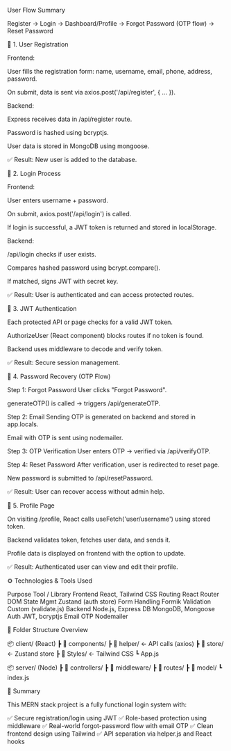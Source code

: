 User Flow Summary

Register → Login → Dashboard/Profile → Forgot Password (OTP flow) → Reset Password

🔐 1. User Registration

Frontend:

User fills the registration form: name, username, email, phone, address, password.

On submit, data is sent via axios.post('/api/register', { ... }).

Backend:

Express receives data in /api/register route.

Password is hashed using bcryptjs.

User data is stored in MongoDB using mongoose.

✅ Result: New user is added to the database.

🔑 2. Login Process

Frontend:

User enters username + password.

On submit, axios.post('/api/login') is called.

If login is successful, a JWT token is returned and stored in localStorage.

Backend:

/api/login checks if user exists.

Compares hashed password using bcrypt.compare().

If matched, signs JWT with secret key.

✅ Result: User is authenticated and can access protected routes.

🔐 3. JWT Authentication

Each protected API or page checks for a valid JWT token.

AuthorizeUser (React component) blocks routes if no token is found.

Backend uses middleware to decode and verify token.

✅ Result: Secure session management.

🔁 4. Password Recovery (OTP Flow)

Step 1: Forgot Password
User clicks "Forgot Password".

generateOTP() is called → triggers /api/generateOTP.

Step 2: Email Sending
OTP is generated on backend and stored in app.locals.

Email with OTP is sent using nodemailer.

Step 3: OTP Verification
User enters OTP → verified via /api/verifyOTP.

Step 4: Reset Password
After verification, user is redirected to reset page.

New password is submitted to /api/resetPassword.

✅ Result: User can recover access without admin help.

👤 5. Profile Page

On visiting /profile, React calls useFetch('user/username') using stored token.

Backend validates token, fetches user data, and sends it.

Profile data is displayed on frontend with the option to update.

✅ Result: Authenticated user can view and edit their profile.

⚙️ Technologies & Tools Used

Purpose	Tool / Library
Frontend	React, Tailwind CSS
Routing	React Router DOM
State Mgmt	Zustand (auth store)
Form Handling	Formik
Validation	Custom (validate.js)
Backend	Node.js, Express
DB	MongoDB, Mongoose
Auth	JWT, bcryptjs
Email OTP	Nodemailer

📁 Folder Structure Overview


📦 client/ (React)
 ┣ 📂 components/
 ┣ 📂 helper/       ← API calls (axios)
 ┣ 📂 store/        ← Zustand store
 ┣ 📂 Styles/       ← Tailwind CSS
 ┗ App.js

📦 server/ (Node)
 ┣ 📂 controllers/
 ┣ 📂 middleware/
 ┣ 📂 routes/
 ┣ 📂 model/
 ┗ index.js


📌 Summary

This MERN stack project is a fully functional login system with:

✅ Secure registration/login using JWT
✅ Role-based protection using middleware
✅ Real-world forgot-password flow with email OTP
✅ Clean frontend design using Tailwind
✅ API separation via helper.js and React hooks

